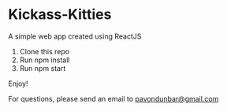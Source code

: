 # Kickass-Kitties
A simple web app created using ReactJS

1) Clone this repo
2) Run npm install
3) Run npm start

Enjoy!  

For questions, please send an email to pavondunbar@gmail.com
